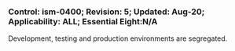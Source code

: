 ### Control: ism-0400; Revision: 5; Updated: Aug-20; Applicability: ALL; Essential Eight:N/A
<p>Development, testing and production environments are segregated.</p>